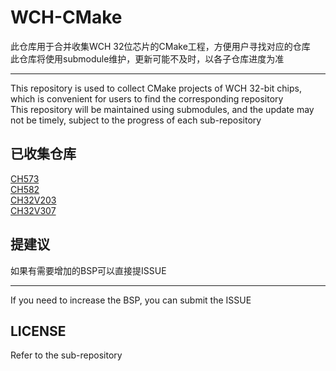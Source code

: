 # WCH-CMake

此仓库用于合并收集WCH 32位芯片的CMake工程，方便用户寻找对应的仓库  
此仓库将使用submodule维护，更新可能不及时，以各子仓库进度为准  

---

This repository is used to collect CMake projects of WCH 32-bit chips, which is convenient for users to find the corresponding repository  
This repository will be maintained using submodules, and the update may not be timely, subject to the progress of each sub-repository  

## 已收集仓库

[CH573](https://github.com/dreamcmi/CH573-CMake)  
[CH582](https://github.com/dreamcmi/CH582-CMake)  
[CH32V203](https://github.com/dreamcmi/CH32V203-CMake)  
[CH32V307](https://github.com/dreamcmi/CH32V307-CMake)   

## 提建议
如果有需要增加的BSP可以直接提ISSUE

---

If you need to increase the BSP, you can submit the ISSUE

## LICENSE

Refer to the sub-repository
